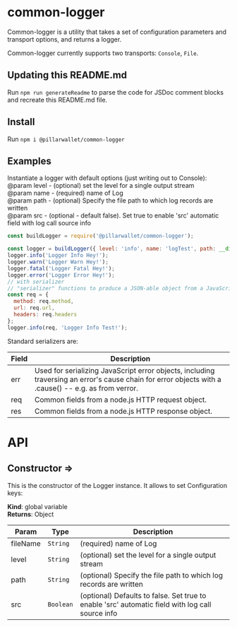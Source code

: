 # common-logger
Common-logger is a utility that takes a set of configuration parameters and transport options, and returns a logger.

Common-logger currently supports two transports: `Console`, `File`.

## Updating this README.md
Run `npm run generateReadme` to parse the code for JSDoc comment blocks and recreate this README.md file.

## Install
Run `npm i @pillarwallet/common-logger`

## Examples
Instantiate a logger with default options (just writing out to Console): <br />
@param level - (optional) set the level for a single output stream <br />
@param name - (required) name of Log <br />
@param path - (optional) Specify the file path to which log records are written <br />
@param src - (optional - default false). Set true to enable 'src' automatic
        field with log call source info<br />

```javascript
const buildLogger = require('@pillarwallet/common-logger');

const logger = buildLogger({ level: 'info', name: 'logTest', path: __dirname , src: true });
logger.info('Logger Info Hey!');
logger.warn('Logger Warn Hey!');
logger.fatal('Logger Fatal Hey!');
logger.error('Logger Error Hey!');
// with serializer
// "serializer" functions to produce a JSON-able object from a JavaScript object, so you can easily do the following:
const req = {
  method: req.method,
  url: req.url,
  headers: req.headers
};
logger.info(req, 'Logger Info Test!');

```

Standard serializers are:

|Field	|Description|
| ----- | --------------------------------------------------------------------------------------- |
| err |	Used for serializing JavaScript error objects, including traversing an error's cause chain for error objects with a .cause() -- e.g. as from verror.|
| req	| Common fields from a node.js HTTP request object.|
| res	| Common fields from a node.js HTTP response object.|

# API

<a name="Constructor"></a>

## Constructor ⇒
This is the constructor of the Logger instance.
It allows to set Configuration keys:

**Kind**: global variable  
**Returns**: Object<Logger>  

| Param | Type | Description |
| --- | --- | --- |
| fileName | <code>String</code> | (required) name of Log |
| level | <code>String</code> | (optional) set the level for a single output stream |
| path | <code>String</code> | (optional) Specify the file path to which log records are written |
| src | <code>Boolean</code> | (optional) Defaults to false. Set true to enable 'src' automatic        field with log call source info |


